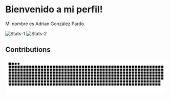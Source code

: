 # Bienvenido a mi perfil!

Mi nombre es Adrian González Pardo.

![Stats-1](https://github-readme-stats.vercel.app/api?username=AdrianPardo99&count_private=true&show_icons=true&theme=darcula)
![Stats-2](https://github-readme-stats.vercel.app/api/top-langs/?username=AdrianPardo99&theme=darcula&layout=compact&hide=roff,css,html,javascript&langs_count=10)

## Contributions
[![GitHub Contributions as snake game](https://github.com/AdrianPardo99/AdrianPardo99/blob/output/github-contribution-grid-snake.svg)](https://github.com/Platane/snk)
